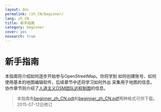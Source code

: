 ```yaml
---
layout: doc
permalink: /zh_CN/beginner/
lang: zh_CN
title: 新手指南
category: beginner
cover: yes
nosearch: true
---
```


新手指南
================


本指南将介绍如何逐步开始参与OpenStreetMap。你将学到
如何创建账号、如何使用基本的地图编辑软件，后续章节中还将学习如何外出
采集用于地图的信息。协作章节则介绍了[人道主义OSM团队远程制图](/en/coordination/)的信息。 

> 本指南有[beginner_zh_CN.odt](/files/beginner_zh_CN.odt)和[beginner_zh_CN.pdf](/files/beginner_zh_CN.pdf)两种格式可供下载。  
> 2015-07-12日修订  